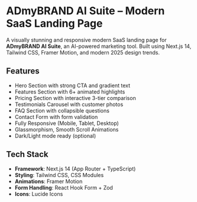 # ADmyBRAND AI Suite – Modern SaaS Landing Page

A visually stunning and responsive modern SaaS landing page for **ADmyBRAND AI Suite**, an AI-powered marketing tool. Built using Next.js 14, Tailwind CSS, Framer Motion, and modern 2025 design trends.

##  Features

-  Hero Section with strong CTA and gradient text
-  Features Section with 6+ animated highlights
-  Pricing Section with interactive 3-tier comparison
-  Testimonials Carousel with customer photos
-  FAQ Section with collapsible questions
-  Contact Form with form validation
-  Fully Responsive (Mobile, Tablet, Desktop)
-  Glassmorphism, Smooth Scroll Animations
-  Dark/Light mode ready (optional)

##  Tech Stack

- **Framework**: Next.js 14 (App Router + TypeScript)
- **Styling**: Tailwind CSS, CSS Modules
- **Animations**: Framer Motion
- **Form Handling**: React Hook Form + Zod
- **Icons**: Lucide Icons




